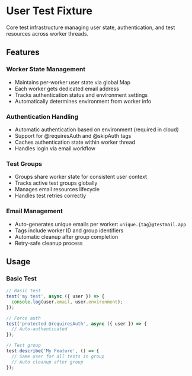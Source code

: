 # User Test Fixture

Core test infrastructure managing user state, authentication, and test resources across worker threads.

## Features

### Worker State Management

- Maintains per-worker user state via global Map
- Each worker gets dedicated email address
- Tracks authentication status and environment settings
- Automatically determines environment from worker info

### Authentication Handling

- Automatic authentication based on environment (required in cloud)
- Support for @requiresAuth and @skipAuth tags
- Caches authentication state within worker thread
- Handles login via email workflow

### Test Groups

- Groups share worker state for consistent user context
- Tracks active test groups globally
- Manages email resources lifecycle
- Handles test retries correctly

### Email Management

- Auto-generates unique emails per worker: `unique.{tag}@testmail.app`
- Tags include worker ID and group identifiers
- Automatic cleanup after group completion
- Retry-safe cleanup process

## Usage

### Basic Test

```typescript
// Basic test
test('my test', async ({ user }) => {
  console.log(user.email, user.environment);
});

// Force auth
test('protected @requiresAuth', async ({ user }) => {
  // Auto-authenticated
});

// Test group
test.describe('My Feature', () => {
  // Same user for all tests in group
  // Auto cleanup after group
});
```
